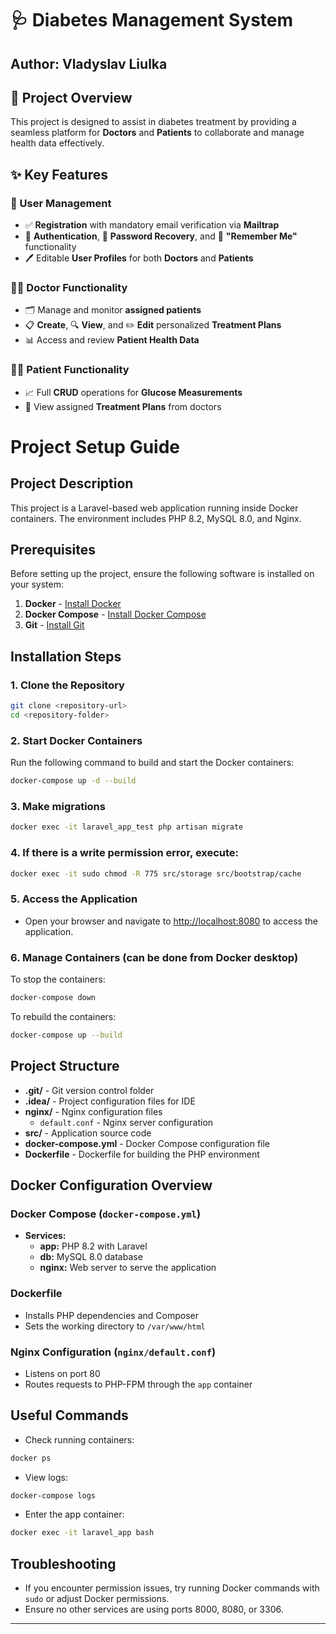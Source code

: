 # 🩺 Diabetes Management System

## Author: Vladyslav Liulka

## 📖 Project Overview
This project is designed to assist in diabetes treatment by providing a seamless platform for **Doctors** and **Patients** to collaborate and manage health data effectively.

## ✨ Key Features

### 🔐 User Management
- ✅ **Registration** with mandatory email verification via **Mailtrap**
- 🔑 **Authentication**, 🔄 **Password Recovery**, and 📝 **"Remember Me"** functionality
- 🖊️ Editable **User Profiles** for both **Doctors** and **Patients**

### 👨‍⚕️ Doctor Functionality
- 🗂️ Manage and monitor **assigned patients**
- 📋 **Create**, 🔍 **View**, and ✏️ **Edit** personalized **Treatment Plans**
- 📊 Access and review **Patient Health Data**

### 🧑‍🦱 Patient Functionality
- 📈 Full **CRUD** operations for **Glucose Measurements**
- 🏥 View assigned **Treatment Plans** from doctors

# Project Setup Guide

## Project Description
This project is a Laravel-based web application running inside Docker containers. The environment includes PHP 8.2, MySQL 8.0, and Nginx.

## Prerequisites
Before setting up the project, ensure the following software is installed on your system:

1. **Docker** - [Install Docker](https://docs.docker.com/get-docker/)
2. **Docker Compose** - [Install Docker Compose](https://docs.docker.com/compose/install/)
3. **Git** - [Install Git](https://git-scm.com/book/en/v2/Getting-Started-Installing-Git)

## Installation Steps

### 1. Clone the Repository
```bash
git clone <repository-url>
cd <repository-folder>
```

### 2. Start Docker Containers
Run the following command to build and start the Docker containers:
```bash
docker-compose up -d --build
```

### 3. Make migrations
```bash
docker exec -it laravel_app_test php artisan migrate
```

### 4. If there is a write permission error, execute:
```bash
docker exec -it sudo chmod -R 775 src/storage src/bootstrap/cache
```

### 5. Access the Application
- Open your browser and navigate to [http://localhost:8080](http://localhost:8080) to access the application.

### 6. Manage Containers (can be done from Docker desktop)
To stop the containers:
```bash
docker-compose down
```

To rebuild the containers:
```bash
docker-compose up --build
```

## Project Structure

- **.git/** - Git version control folder
- **.idea/** - Project configuration files for IDE
- **nginx/** - Nginx configuration files
  - `default.conf` - Nginx server configuration
- **src/** - Application source code
- **docker-compose.yml** - Docker Compose configuration file
- **Dockerfile** - Dockerfile for building the PHP environment

## Docker Configuration Overview

### Docker Compose (`docker-compose.yml`)
- **Services:**
  - **app:** PHP 8.2 with Laravel
  - **db:** MySQL 8.0 database
  - **nginx:** Web server to serve the application

### Dockerfile
- Installs PHP dependencies and Composer
- Sets the working directory to `/var/www/html`

### Nginx Configuration (`nginx/default.conf`)
- Listens on port 80
- Routes requests to PHP-FPM through the `app` container

## Useful Commands

- Check running containers:
```bash
docker ps
```

- View logs:
```bash
docker-compose logs
```

- Enter the app container:
```bash
docker exec -it laravel_app bash
```

## Troubleshooting
- If you encounter permission issues, try running Docker commands with `sudo` or adjust Docker permissions.
- Ensure no other services are using ports 8000, 8080, or 3306.

---

